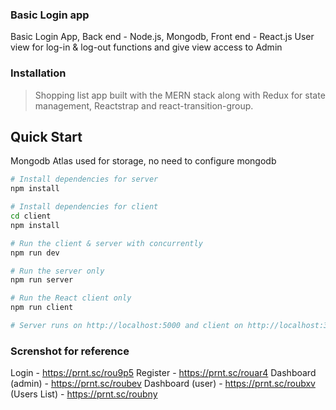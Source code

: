 ### Basic Login app
Basic Login App, Back end - Node.js, Mongodb, Front end - React.js
User view for log-in & log-out functions and give view access to Admin


### Installation

> Shopping list app built with the MERN stack along with Redux for state management, Reactstrap and react-transition-group.

## Quick Start

Mongodb Atlas used for storage, no need to configure mongodb

```bash
# Install dependencies for server
npm install

# Install dependencies for client
cd client
npm install

# Run the client & server with concurrently
npm run dev

# Run the server only
npm run server

# Run the React client only
npm run client

# Server runs on http://localhost:5000 and client on http://localhost:3000
```
### Screnshot for reference

Login - https://prnt.sc/rou9p5
Register - https://prnt.sc/rouar4
Dashboard (admin) - https://prnt.sc/roubev
Dashboard (user) - https://prnt.sc/roubxv
(Users List) - https://prnt.sc/roubny
